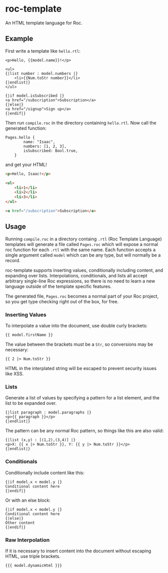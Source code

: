 # roc-template
An HTML template language for Roc. 

## Example

First write a template like `hello.rtl`:
```
<p>Hello, {{model.name}}!</p>

<ul>
{|list number : model.numbers |}
    <li>{{Num.toStr number}}</li>
{|endlist|}
</ul>

{|if model.isSubscribed |}
<a href="/subscription">Subscription</a>
{|else|}
<a href="/signup">Sign up</a>
{|endif|}
```
Then run `compile.roc` in the directory containing `hello.rtl`. Now call the generated function:
```roc
Pages.hello {
        name: "Isaac",
        numbers: [1, 2, 3],
        isSubscribed: Bool.true,
    }
```
and get your HTML!
```html
<p>Hello, Isaac!</p>

<ul>
    <li>1</li>
    <li>2</li>
    <li>3</li>
</ul>

<a href="/subscription">Subscription</a>
```


## Usage
Running `compile.roc` in a directory containg `.rtl` (Roc Template Language) templates  will generate a file called `Pages.roc` which will expose a normal roc function for each `.rtl` with the same name. Each function accepts a single argument called `model` which can be any type, but will normally be a record.

roc-template supports inserting values, conditionally including content, and expanding over lists. Interpolations, conditionals, and lists all accept arbitrary single-line Roc expressions, so there is no need to learn a new language outside of the template specific features.

The generated file, `Pages.roc` becomes a normal part of your Roc project, so you get type checking right out of the box, for free.

### Inserting Values

To interpolate a value into the document, use double curly brackets:
```
{{ model.firstName }}
```
The value between the brackets must be a `Str`, so conversions may be necessary:
```
{{ 2 |> Num.toStr }}
```
HTML in the interplated string will be escaped to prevent security issues like XSS.

### Lists
Generate a list of values by specifying a pattern for a list element, and the list to be expanded over.
```
{|list paragraph : model.paragraphs |}
<p>{{ paragraph }}</p>
{|endlist|}
```

The pattern can be any normal Roc pattern, so things like this are also valid:
```
{|list (x,y) : [(1,2),(3,4)] |}
<p>X: {{ x |> Num.toStr }}, Y: {{ y |> Num.toStr }}</p>
{|endlist|}
```

### Conditionals
Conditionally include content like this:
```
{|if model.x < model.y |}
Conditional content here
{|endif|}
```
Or with an else block:
```
{|if model.x < model.y |}
Conditional content here
{|else|}
Other content
{|endif|}
```

### Raw Interpolation
If it is necessary to insert content into the document without escaping HTML, use triple brackets.
```
{{{ model.dynamicHtml }}}
```

